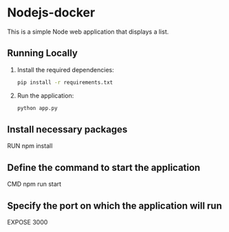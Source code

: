 # Nodejs-docker


This is a simple Node web application that displays a list.

## Running Locally

1. Install the required dependencies:
    ```sh
    pip install -r requirements.txt
    ```

2. Run the application:
    ```sh
    python app.py
    ```

## Install necessary packages
RUN npm install

## Define the command to start the application
CMD npm run start

## Specify the port on which the application will run
EXPOSE 3000